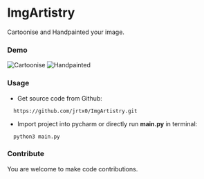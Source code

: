 # ImgArtistry
Cartoonise and Handpainted your image.

### Demo
![Cartoonise](https://github.com/jrtx0/ImgArtistry/blob/master/cartoonise_旅途.jpeg)
![Handpainted](https://github.com/jrtx0/ImgArtistry/blob/master/handpainted_旅途.jpeg)

### Usage
* Get source code from Github:
```
  https://github.com/jrtx0/ImgArtistry.git
```
* Import project into pycharm or directly run **main.py** in terminal:
```
  python3 main.py
```

### Contribute
You are welcome to make code contributions.

